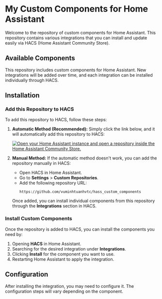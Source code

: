 # My Custom Components for Home Assistant

Welcome to the repository of custom components for Home Assistant. This repository contains various integrations that you can install and update easily via HACS (Home Assistant Community Store).

## Available Components

This repository includes custom components for Home Assistant. New integrations will be added over time, and each integration can be installed individually through HACS.

## Installation

### Add this Repository to HACS

To add this repository to HACS, follow these steps:

1. **Automatic Method (Recommended):**
   Simply click the link below, and it will automatically add this repository to HACS:

   [![Open your Home Assistant instance and open a repository inside the Home Assistant Community Store.](https://my.home-assistant.io/badges/hacs_repository.svg)](https://my.home-assistant.io/redirect/hacs_repository/?owner=vuminhtuanhvtc&repository=hass_custom_components)

3. **Manual Method:**
   If the automatic method doesn't work, you can add the repository manually in HACS:

   - Open HACS in Home Assistant.
   - Go to **Settings** > **Custom Repositories**.
   - Add the following repository URL:
     ```
     https://github.com/vuminhtuanhvtc/hass_custom_components
     ```

   Once added, you can install individual components from this repository through the **Integrations** section in HACS.

### Install Custom Components

Once the repository is added to HACS, you can install the components you need by:

1. Opening **HACS** in Home Assistant.
2. Searching for the desired integration under **Integrations**.
3. Clicking **Install** for the component you want to use.
4. Restarting Home Assistant to apply the integration.

## Configuration

After installing the integration, you may need to configure it. The configuration steps will vary depending on the component.
